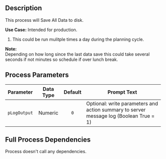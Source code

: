 ## Description
   
 This process will Save All Data to disk.  
     
**Use Case:**    Intended for production.  
1. This could be run mulitple times a day during the planning cycle.  
     
**Note:**     
 Depending on how long since the last data save this could take several seconds if not minutes so schedule if over lunch break.  
## Process Parameters
  
|Parameter|Data Type|Default|Prompt Text|
  |---|:-:|:-:|---|
  |`pLogOutput`|Numeric|`0`|Optional: write parameters and action summary to server message log (Boolean True = 1)|
  ## Full Process Dependencies
Process doesn't call any dependencies.  

